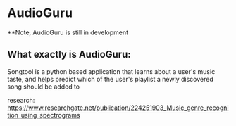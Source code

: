 # AudioGuru

**Note, AudioGuru is still in development

## What exactly is AudioGuru:
Songtool is a python based application that learns about a user's music taste, and helps predict which of the user's playlist a newly discovered song should be added to





research:
https://www.researchgate.net/publication/224251903_Music_genre_recognition_using_spectrograms
